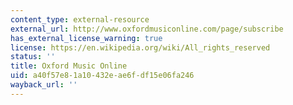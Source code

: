 ```yaml
---
content_type: external-resource
external_url: http://www.oxfordmusiconline.com/page/subscribe
has_external_license_warning: true
license: https://en.wikipedia.org/wiki/All_rights_reserved
status: ''
title: Oxford Music Online
uid: a40f57e8-1a10-432e-ae6f-df15e06fa246
wayback_url: ''
---
```

